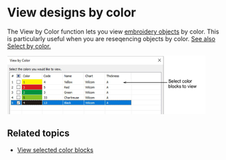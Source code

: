 # View designs by color

The View by Color function lets you view [embroidery objects](../../glossary/glossary) by color. This is particularly useful when you are reseqencing objects by color. [See also Select by color.](Select_by_color)

![ViewByColor.png](assets/ViewByColor.png)

## Related topics

- [View selected color blocks](../../Basics/view/View_selected_color_blocks)
